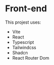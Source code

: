 # Front-end

This projest uses:
- Vite
- React
- Typescript
- Tailwindcss
- Shadcn
- React Router Dom
